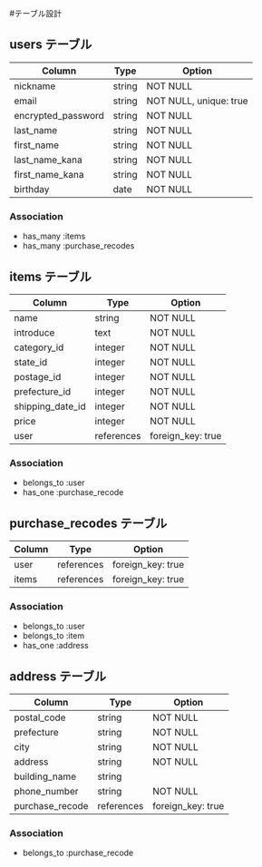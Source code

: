 #テーブル設計

## users テーブル 
| Column             | Type   | Option                 |
|--------------------|--------|------------------------|
| nickname           | string | NOT NULL               |
| email              | string | NOT NULL, unique: true |
| encrypted_password | string | NOT NULL               |
| last_name          | string | NOT NULL               |
| first_name         | string | NOT NULL               |
| last_name_kana     | string | NOT NULL               |
| first_name_kana    | string | NOT NULL               |
| birthday           | date   | NOT NULL               |

### Association
- has_many :items
- has_many :purchase_recodes

## items テーブル
| Column             | Type       | Option              |
|--------------------|------------|---------------------|
| name               | string     | NOT NULL            |
| introduce          | text       | NOT NULL            |
| category_id        | integer    | NOT NULL            |
| state_id           | integer    | NOT NULL            |
| postage_id         | integer    | NOT NULL            |
| prefecture_id      | integer    | NOT NULL            |
| shipping_date_id   | integer    | NOT NULL            |
| price              | integer    | NOT NULL            |
| user               | references | foreign_key: true   |

### Association
- belongs_to :user
- has_one :purchase_recode

## purchase_recodes テーブル
| Column | Type       | Option            |
|--------|------------|-------------------|
| user   | references | foreign_key: true |
| items  | references | foreign_key: true |

### Association
- belongs_to :user
- belongs_to :item
- has_one :address

## address テーブル
| Column          | Type       | Option            |
|-----------------|------------|-------------------|
| postal_code     | string     | NOT NULL          |
| prefecture      | string     | NOT NULL          |
| city            | string     | NOT NULL          |
| address         | string     | NOT NULL          |
| building_name   | string     |                   |
| phone_number    | string     | NOT NULL          |
| purchase_recode | references | foreign_key: true |

### Association
- belongs_to :purchase_recode
